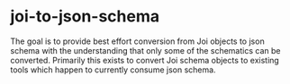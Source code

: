 # joi-to-json-schema

The goal is to provide best effort conversion from Joi objects to json
schema with the understanding that only some of the schematics can be
converted. Primarily this exists to convert Joi schema objects to existing
tools which happen to currently consume json schema.

